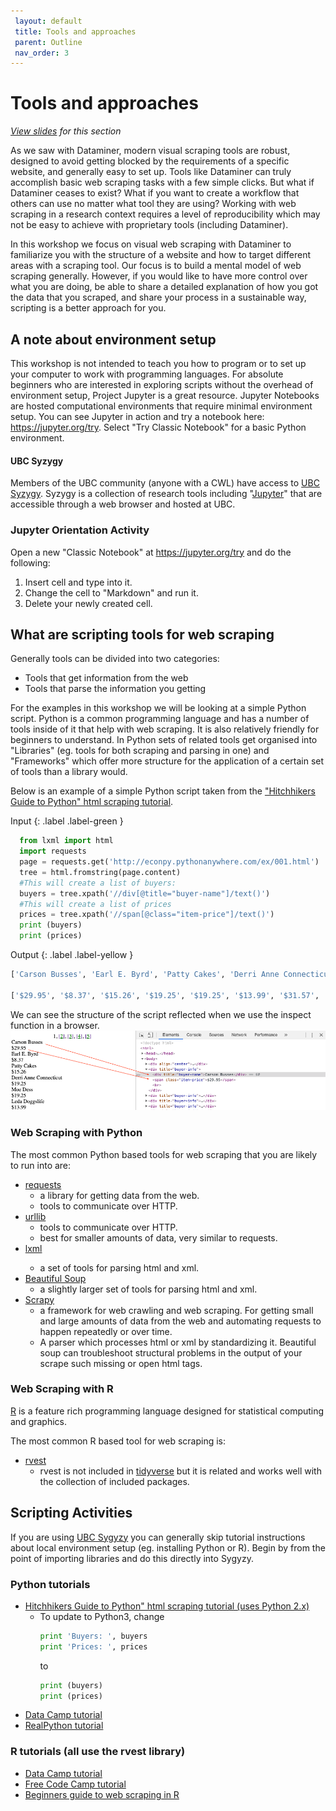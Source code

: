 ```yaml
---
 layout: default
 title: Tools and approaches
 parent: Outline
 nav_order: 3
---
```

# Tools and approaches

<em><a href="../slides/tools-and-approaches.html" target="_blank">View slides</a> for this section</em>

As we saw with Dataminer, modern visual scraping tools are robust, designed to avoid getting blocked by the requirements of a specific website, and generally easy to set up. Tools like Dataminer can truly accomplish basic web scraping tasks with a few simple clicks. But what if Dataminer ceases to exist? What if you want to create a workflow that others can use no matter what tool they are using? Working with web scraping in a research context requires a level of reproducibility which may not be easy to achieve with proprietary tools (including Dataminer).

In this workshop we focus on visual web scraping with Dataminer to familiarize you with the structure of a website and how to target different areas with a scraping tool. Our focus is to build a mental model of web scraping generally. However, if you would like to have more control over what you are doing, be able to share a detailed explanation of how you got the data that you scraped, and share your process in a sustainable way, scripting is a better approach for you.

## A note about environment setup

This workshop is not intended to teach you how to program or to set up your computer to work with programming languages. For absolute beginners who are interested in exploring scripts without the overhead of environment setup, Project Jupyter is a great resource. Jupyter Notebooks are hosted computational environments that require minimal environment setup. You can see Jupyter in action and try a notebook here: https://jupyter.org/try. Select "Try Classic Notebook" for a basic Python environment.

#### UBC Syzygy

Members of the UBC community (anyone with a CWL) have access to [UBC Syzygy](https://ubc.syzygy.ca/). Syzygy is a collection of research tools including "<a href="https://jupyter.org/">Jupyter</a>" that are accessible through a web browser and hosted at UBC.

### Jupyter Orientation Activity

Open a new "Classic Notebook" at https://jupyter.org/try and do the following:

1) Insert cell and type into it.
2) Change the cell to "Markdown" and run it.
3) Delete your newly created cell.

## What are scripting tools for web scraping

Generally tools can be divided into two categories:
* Tools that get information from the web
* Tools that parse the information you getting

For the examples in this workshop we will be looking at a simple Python script. Python is a common programming language and has a number of tools inside of it that help with web scraping. It is also relatively friendly for beginners to understand. In Python sets of related tools get organised into "Libraries" (eg. tools for both scraping and parsing in one) and "Frameworks" which offer more structure for the application of a certain set of tools than a library would.

Below is an example of a simple Python script taken from the <a href="https://docs.python-guide.org/scenarios/scrape/">"Hitchhikers Guide to Python" html scraping tutorial</a>.

Input
{: .label .label-green }
~~~python
  from lxml import html
  import requests
  page = requests.get('http://econpy.pythonanywhere.com/ex/001.html')
  tree = html.fromstring(page.content)
  #This will create a list of buyers:
  buyers = tree.xpath('//div[@title="buyer-name"]/text()')
  #This will create a list of prices
  prices = tree.xpath('//span[@class="item-price"]/text()')
  print (buyers)
  print (prices)
~~~

Output
{: .label .label-yellow }
~~~python
['Carson Busses', 'Earl E. Byrd', 'Patty Cakes', 'Derri Anne Connecticut', 'Moe Dess', 'Leda Doggslife', 'Dan Druff', 'Al Fresco', 'Ido Hoe', 'Howie Kisses', 'Len Lease', 'Phil Meup', 'Ira Pent', 'Ben D. Rules', 'Ave Sectomy', 'Gary Shattire', 'Bobbi Soks', 'Sheila Takya', 'Rose Tattoo', 'Moe Tell']

['$29.95', '$8.37', '$15.26', '$19.25', '$19.25', '$13.99', '$31.57', '$8.49', '$14.47', '$15.86', '$11.11', '$15.98', '$16.27', '$7.50', '$50.85', '$14.26', '$5.68', '$15.00', '$114.07', '$10.09']
~~~

We can see the structure of the script reflected when we use the inspect function in a browser.
![Inspect element example for ](media/script-inspect-element-screenshot.png)

### Web Scraping with Python

The most common Python based tools for web scraping that you are likely to run into are:
* <a href="https://requests.readthedocs.io/en/master/">requests</a>
  * a library for getting data from the web.
  * tools to communicate over HTTP.
* <a href="https://docs.python.org/2/library/urllib.html">urllib</a>
  * tools to communicate over HTTP.
  * best for smaller amounts of data, very similar to requests.
* <a href="https://lxml.de/">lxml<a/>
  * a set of tools for parsing html and xml.
* <a href="https://www.crummy.com/software/BeautifulSoup/bs4/doc/">Beautiful Soup</a>
  * a slightly larger set of tools for parsing html and xml.
* <a href="https://scrapy.org/">Scrapy</a>
  * a framework for web crawling and web scraping. For getting small and large amounts of data from the web and automating requests to happen repeatedly or over time.
  * A parser which processes html or xml by standardizing it. Beautiful soup can troubleshoot structural problems in the output of your scrape such missing or open html tags.

### Web Scraping with R

[R](https://www.r-project.org/about.html) is a feature rich programming language designed for statistical computing and graphics.

The most common R based tool for web scraping is:

* [rvest](https://cran.r-project.org/web/packages/rvest/index.html)
  * rvest is not included in [tidyverse](https://www.tidyverse.org/) but it is related and works well with the collection of included packages.

## Scripting Activities

If you are using [UBC Sygyzy](https://ubc.syzygy.ca/) you can generally skip tutorial instructions about local environment setup (eg. installing Python or R). Begin by from the point of importing libraries and do this directly into Sygyzy.

### Python tutorials
* [Hitchhikers Guide to Python" html scraping tutorial (uses Python 2.x)](https://docs.python-guide.org/scenarios/scrape/)
  * To update to Python3, change
    ```python
    print 'Buyers: ', buyers
    print 'Prices: ', prices
    ```
    to
    ```python
    print (buyers)
    print (prices)
    ```
* [Data Camp tutorial](https://www.datacamp.com/community/tutorials/web-scraping-using-python)
* [RealPython tutorial](https://realpython.com/python-web-scraping-practical-introduction/)

### R tutorials (all use the rvest library)
* [Data Camp tutorial](https://www.datacamp.com/community/tutorials/r-web-scraping-rvest)
* [Free Code Camp tutorial](https://www.freecodecamp.org/news/an-introduction-to-web-scraping-using-r-40284110c848/)
* [Beginners guide to web scraping in R](https://www.analyticsvidhya.com/blog/2017/03/beginners-guide-on-web-scraping-in-r-using-rvest-with-hands-on-knowledge/)
